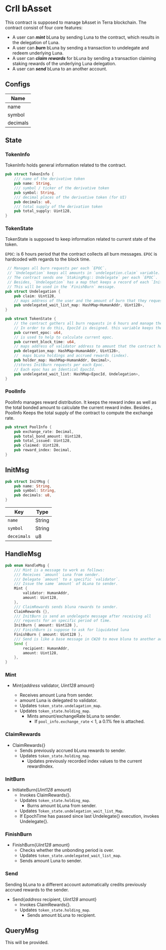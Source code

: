 # Crll bAsset <!-- omit in toc -->
This contract is supposed to manage bAsset in Terra blockchain. The contract consist of four core features:
    
   * A user can _***mint***_ bLuna by sending Luna to the contract, which results in the delegation of Luna.
   * A user can _***burn***_ bLuna by sending a transaction to undelegate and redeem underlying Luna.
   * A user can _***claim rewards***_ for bLuna by sending a transaction claiming staking rewards of the underlying Luna delegation.
   * A user can *_**send**_* bLuna to an another account.
   
## Configs 
| Name         | 
| ------------ | 
| name        |         
| symbol | 
|decimals|

## State
### TokenInfo
TokenInfo holds general information related to the contract. 
```rust
pub struct TokenInfo {
    /// name of the derivative token
    pub name: String,
    /// symbol / ticker of the derivative token
    pub symbol: String,
    /// decimal places of the derivative token (for UI)
    pub decimals: u8,
    /// total supply of the derivation token
    pub total_supply: Uint128,
}
```

### TokenState
TokenState is supposed to keep information related to current state of the token.

`EPOC`: is 6 hours period that the contract collects all burn messages. `EPOC` is hardcoded with regards to the block time.

```rust
 // Manages all burn requests per each `EPOC`. 
 // `Undelegation` keeps all amounts in `undelegation.claim` variable. 
 // The contract sends one `StakingMsg:: Undelegate` per each `EPOC`. 
 // Besides, `Undelegation` has a map that keeps a record of each `InitBurn` request. 
 // This will be used in the `FinishBurn` message.
pub struct Undelegation {
    pub claim: Uint128,
    // maps address of the user and the amount of burn that they requests.
    pub undelegated_wait_list_map: HashMap<HumanAddr, Uint128>,
}
```
```rust
pub struct TokenState {
    // the contract gathers all burn requests in 6 hours and manage them all at once. 
    // In order to do this, EpocId is designed. this variable keeps the current epoc of the contract.
    pub current_epoc: u64,
    // is used to help to calculate current epoc. 
    pub current_block_time: u64,
    // maps address of validator address to amount that the contract has delegated to
    pub delegation_map: HashMap<HumanAddr, Uint128>,
    //  maps bLuna holdings and accrued rewards (index). 
    pub holder_map: HashMap<HumanAddr, Decimal>,
    //stores InitBurn requests per each Epoc. 
    // Each epoc has an Identical EpocId.
    pub undelegated_wait_list: HashMap<EpocId, Undelegation>,
}
```

### PoolInfo
PoolInfo manages reward distribution. It keeps the reward index as well as the total bonded amount to calculate the current reward index. Besides , PoolInfo Keeps the total supply of the contract to compute the exchange rate. 

```rust
pub struct PoolInfo {
    pub exchange_rate: Decimal,
    pub total_bond_amount: Uint128,
    pub total_issued: Uint128,
    pub claimed: Uint128,
    pub reward_index: Decimal,
}
```

## InitMsg
```rust
pub struct InitMsg {
    pub name: String,
    pub symbol: String,
    pub decimals: u8,
}
```
| Key                | Type       | 
| ------------------ | ---------- | 
| `name`     | String |
| `symbol`           | String    |
| `deceimals`        | u8    | 

## HandleMsg
```rust
pub enum HandleMsg {
    /// Mint is a message to work as follows:
    /// Receives `amount` Luna from sender.
    /// Delegate `amount` to a specific `validator`.
    /// Issue the same `amount` of bLuna to sender.
    Mint {
        validator: HumanAddr,
        amount: Uint128,
    },
    /// ClaimRewards sends bluna rewards to sender.
    ClaimRewards {},
    /// InitBurn is send an undelegate message after receiving all
    /// requests for an specific period of time.
    InitBurn { amount: Uint128 },
    /// FinishBurn is suppose to ask for liquidated luna
    FinishBurn { amount: Uint128 },
    /// Send is like a base message in CW20 to move bluna to another account
    Send {
        recipient: HumanAddr,
        amount: Uint128,
    },
}
```
### Mint
* Mint{*address* validator, *Uint128* amount}

    * Receives amount Luna from sender.
    * amount Luna is delegated to validator.
    * Updates `token_state.undelagation_map`.
    * Updates `token_state.holding_map`.
        * Mints amount/exchangeRate bLuna to sender.
            * If `pool_info.exchange_rate` < 1, a 0.1% fee is attached.


### ClaimRewards
* ClaimRewards{}
    * Sends previously accrued bLuna rewards to sender.
    * Updates `token_state.holding_map`.
        * Updates previously recorded index values to the current rewardIndex.


### InitBurn
* InitiateBurn{*Uint128* amount}
    * Invokes ClaimRewards{}.
    * Updates `token_state.holding_map`.
        * Burns amount bLuna from sender.
    * Updates `Token_state.undelegation_wait_list_Map`.
    * If EpochTime has passed since last Undelegate{} execution, invokes Undelegate{}.

### FinishBurn
* FinishBurn{*Uint128* amount}
    * Checks whether the unbonding period is over.
    * Updates `token_state.undelegated_wait_list_map`.
    * Sends amount Luna to sender.


### Send
Sending bLuna to a different account automatically credits previously accrued rewards to the sender.

* Send{*address* recipient, *Uint128* amount}
    * Invokes ClaimRewards{}.
    * Updates `token_state.holding_map`.
        * Sends amount bLuna to recipient.

## QueryMsg
This will be provided. 